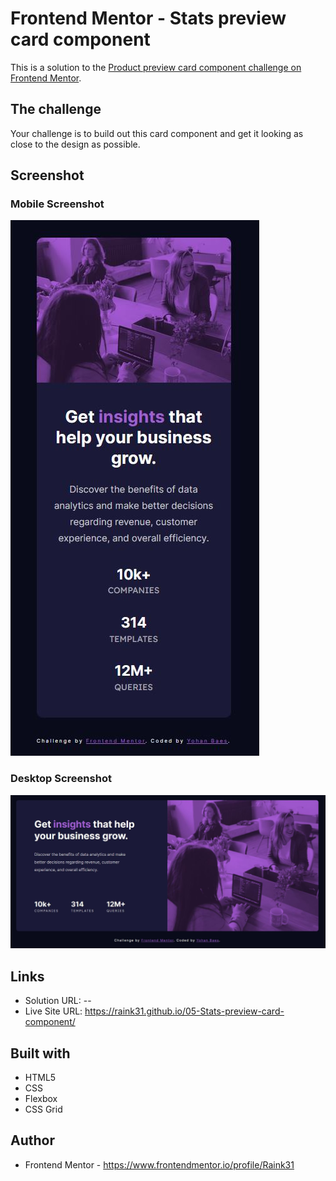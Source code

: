 # Frontend Mentor - Stats preview card component

This is a solution to the [Product preview card component challenge on Frontend Mentor](https://www.frontendmentor.io/challenges/stats-preview-card-component-8JqbgoU62).


## The challenge

Your challenge is to build out this card component and get it looking as close to the design as possible.


## Screenshot

### Mobile Screenshot
![mobile screenshot](./assets/images/mobile.png)

### Desktop Screenshot
![desktop screenshot](./assets/images/desktop.png)


## Links

- Solution URL: --
- Live Site URL: https://raink31.github.io/05-Stats-preview-card-component/


## Built with

- HTML5
- CSS
- Flexbox
- CSS Grid


## Author

- Frontend Mentor - https://www.frontendmentor.io/profile/Raink31
